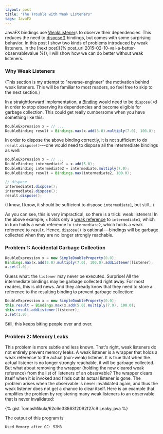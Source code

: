 ```yaml
---
layout: post
title: "The Trouble with Weak Listeners"
tags: JavaFX
---
```


JavaFX bindings use [WeakListener](http://docs.oracle.com/javase/8/javafx/api/javafx/beans/WeakListener.html)s to observe their dependencies. This reduces the need to [dispose()](http://download.java.net/jdk8/jfxdocs/javafx/beans/binding/Binding.html#dispose--) bindings, but comes with some surprising behavior. In this post I show two kinds of problems introduced by weak listeners. In the [next post]({% post_url 2015-02-10-val-a-better-observablevalue %}), I will show how we can do better without weak listeners.


### Why Weak Listeners

(This section is my attempt to "reverse-engineer" the motivation behind weak listeners. This will be familiar to most readers, so feel free to skip to the next section.)

In a straightforward implementation, a [Binding](http://download.java.net/jdk8/jfxdocs/javafx/beans/binding/Binding.html) would need to be `dispose()`d in order to stop observing its dependencies and become eligible for garbage collection. This could get really cumbersome when you have something like this:

```java
DoubleExpression x = // ...
DoubleBinding result = Bindings.max(x.add(5.0).multiply(7.0), 100.0);
```

In order to dispose the above binding correctly, it is not sufficient to do `result.dispose()`---one would need to dispose all the intermediate bindings as well:

```java
DoubleExpression x = // ...
DoubleBinding intermediate1 = x.add(5.0);
DoubleBinding intermediate2 = intermediate.multiply(7.0);
DoubleBinding result = Bindings.max(intermediate2, 100.0);

// dispose
intermediate1.dispose();
intermediate2.dispose();
result.dispose();
```

(I know, I know, it should be sufficient to dispose `intermediate1`, but still...)

As you can see, this is very impractical, so there is a trick: weak listeners! In the above example, `x` holds only a [weak reference](http://docs.oracle.com/javase/8/docs/api/java/lang/ref/WeakReference.html) to `intermediate1`, which in turn holds a weak reference to `intermediate2`, which holds a weak reference to `result`. Hence, `dispose()` is optional---bindings will be garbage collected when they are no longer strongly reachable.


### Problem 1: Accidental Garbage Collection

```java
DoubleExpression x = new SimpleDoubleProperty(0.0);
Bindings.max(x.add(5.0).multiply(7.0), 100.0).addListener(listener);
x.set(1.0);
```

Guess what: the `listener` may never be executed. Surprise! All the intermediate bindings may be garbage collected right away. For most readers, this is old news. And they already know that they need to store a reference to the resulting binding to prevent garbage collection:

```java
DoubleExpression x = new SimpleDoubleProperty(0.0);
this.result = Bindings.max(x.add(5.0).multiply(7.0), 100.0);
this.result.addListener(listener);
x.set(1.0);
```

Still, this keeps biting people over and over.


### Problem 2: Memory Leaks

This problem is more subtle and less known. That's right, weak listeners do not entirely prevent memory leaks. A weak listener is a wrapper that holds a weak reference to the actual (non-weak) listener. It is true that when the actual listener is no longer strongly reachable, it will be garbage collected. But what about removing the wrapper (holding the now cleared weak reference) from the list of listeners of an observable? The wrapper clears itself when it is invoked and finds out its actual listener is gone. The problem arises when the observable is never invalidated again, and thus the weak listener does not get a chance to clear itself. Here is an example that amplifies the problem by registering many weak listeners to an observable that is never invalidated:

{% gist TomasMikula/62c6e33863f2092f27c9 Leaky.java %}

The output of this program is

```
Used Memory after GC: 52MB
```

